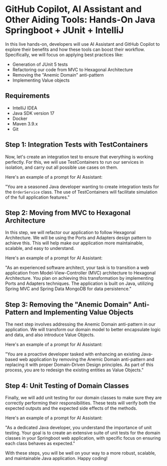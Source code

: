 # GitHub Copilot, AI Assistant and Other Aiding Tools: Hands-On Java Springboot + JUnit + IntelliJ

In this live hands-on, developers will use AI Assistant and GitHub Copilot to explore their benefits and how these tools can boost their workflow. Specifically, we will focus on applying best practices like:
- Generation of JUnit 5 tests
- Refactoring our code from MVC to Hexagonal Architecture
- Removing the "Anemic Domain" anti-pattern
- Implementing Value objects

## Requirements

- IntelliJ IDEA
- Java SDK version 17
- Docker
- Maven 3.9.x
- Git

## Step 1: Integration Tests with TestContainers

Now, let's create an integration test to ensure that everything is working perfectly. For this, we will use TestContainers to run our services in isolation, and carry out all possible use cases on them.

Here's an example of a prompt for AI Assistant:

"You are a seasoned Java developer wanting to create integration tests for the `OrderService` class. The use of TestContainers will facilitate simulation of the full application features."

## Step 2: Moving from MVC to Hexagonal Architecture

In this step, we will refactor our application to follow Hexagonal Architecture. We will be using the Ports and Adapters design pattern to achieve this. This will help make our application more maintainable, scalable, and easy to understand.

Here's an example of a prompt for AI Assistant:

"As an experienced software architect, your task is to transition a web application from Model-View-Controller (MVC) architecture to Hexagonal Architecture. You plan on achieving this transformation by implementing Ports and Adapters techniques. The application is built on Java, utilizing Spring MVC and Spring Data MongoDB for data persistence."

## Step 3: Removing the "Anemic Domain" Anti-Pattern and Implementing Value Objects

The next step involves addressing the Anemic Domain anti-pattern in our application. We will transform our domain model to better encapsulate logic and data, and also introduce Value Objects.

Here's an example of a prompt for AI Assistant:

"You are a proactive developer tasked with enhancing an existing Java-based web application by removing the Anemic Domain anti-pattern and replacing it with proper Domain-Driven Design principles. As part of this process, you are to redesign the existing entities as Value Objects."

## Step 4: Unit Testing of Domain Classes

Finally, we will add unit testing for our domain classes to make sure they are correctly performing their responsibilities. These tests will verify both the expected outputs and the expected side effects of the methods.

Here's an example of a prompt for AI Assistant:

"As a dedicated Java developer, you understand the importance of unit testing. Your goal is to create an extensive suite of unit tests for the domain classes in your Springboot web application, with specific focus on ensuring each class behaves as expected."

With these steps, you will be well on your way to a more robust, scalable, and maintainable Java application. Happy coding!